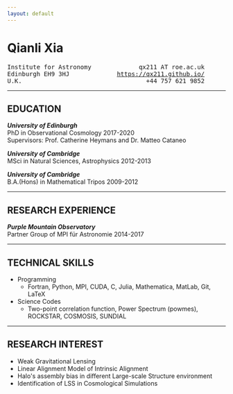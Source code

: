 ```yaml
---
layout: default
---
```


Qianli Xia
============

<pre>Institute for Astronomy             qx211 AT roe.ac.uk
Edinburgh EH9 3HJ             <a href="https://qx211.github.io/">https://qx211.github.io/</a>
U.K.                                  +44 757 621 9852</pre>

---

## EDUCATION
***University of Edinburgh***   
PhD in Observational Cosmology            2017-2020   
Supervisors: Prof. Catherine Heymans and Dr. Matteo Cataneo

***University of Cambridge***   
MSci in Natural Sciences, Astrophysics    2012-2013

***University of Cambridge***   
B.A.(Hons) in Mathematical Tripos         2009-2012

---

## RESEARCH EXPERIENCE
***Purple Mountain Observatory***   
Partner Group of MPI für Astronomie      2014-2017

---

## TECHNICAL SKILLS
- Programming 
	- Fortran, Python, MPI, CUDA, C, Julia, Mathematica, MatLab, Git, LaTeX
- Science Codes
	- Two-point correlation function, Power Spectrum (powmes), ROCKSTAR, COSMOSIS, SUNDIAL

---

## RESEARCH INTEREST
- Weak Gravitational Lensing
- Linear Alignment Model of Intrinsic Alignment
- Halo's assembly bias in different Large-scale Structure environment
- Identification of LSS in Cosmological Simulations
